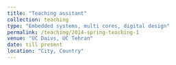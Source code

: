 ```yaml
---
title: "Teaching assitant"
collection: teaching
type: "Embedded systems, multi cores, digital design"
permalink: /teaching/2014-spring-teaching-1
venue: "UC Daivs, UC Tehran"
date: till present
location: "City, Country"
---
```


